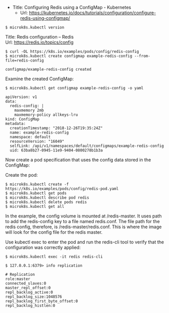 * Title:	Configuring Redis using a ConfigMap - Kubernetes
  * Url:	https://kubernetes.io/docs/tutorials/configuration/configure-redis-using-configmap/

```
$ microk8s.kubectl version
```

Title:	Redis configuration – Redis  
Url:	https://redis.io/topics/config  

```
$ curl -OL https://k8s.io/examples/pods/config/redis-config
$ microk8s.kubectl create configmap example-redis-config --from-file=redis-config

configmap/example-redis-config created
```

Examine the created ConfigMap:

```
$ microk8s.kubectl get configmap example-redis-config -o yaml

apiVersion: v1
data:
  redis-config: |
    maxmemory 2mb
    maxmemory-policy allkeys-lru
kind: ConfigMap
metadata:
  creationTimestamp: "2018-12-26T19:35:24Z"
  name: example-redis-config
  namespace: default
  resourceVersion: "16049"
  selfLink: /api/v1/namespaces/default/configmaps/example-redis-config
  uid: 63ba8b27-0945-11e9-9404-0800278b1b3a
```

Now create a pod specification that uses the config data stored in the ConfigMap:

Create the pod:

```
$ microk8s.kubectl create -f https://k8s.io/examples/pods/config/redis-pod.yaml
$ microk8s.kubectl get pods
$ microk8s.kubectl describe pod redis
$ microk8s.kubectl delete pods redis
$ microk8s.kubectl get all
```

In the example, the config volume is mounted at /redis-master. 
It uses path to add the redis-config key to a file named redis.conf. 
The file path for the redis config, therefore, is /redis-master/redis.conf. 
This is where the image will look for the config file for the redis master.

Use kubectl exec to enter the pod and run the redis-cli tool to verify that the configuration was correctly applied:

```
$ microk8s.kubectl exec -it redis redis-cli
```
```
$ 127.0.0.1:6379> info replication

# Replication
role:master
connected_slaves:0
master_repl_offset:0
repl_backlog_active:0
repl_backlog_size:1048576
repl_backlog_first_byte_offset:0
repl_backlog_histlen:0
```

